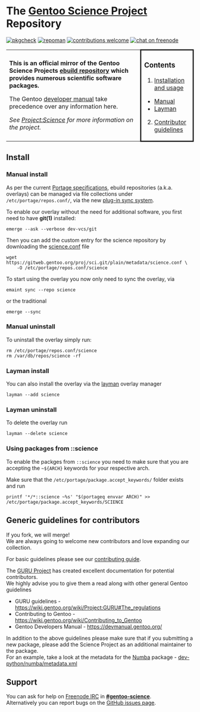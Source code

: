 # The [Gentoo Science Project](https://wiki.gentoo.org/wiki/Project:Science) Repository    
[![pkgcheck](https://github.com/gentoo/sci/workflows/pkgcheck/badge.svg)](https://github.com/gentoo/sci/actions?query=workflow%3Apkgcheck)
[![repoman](https://github.com/gentoo/sci/workflows/repoman/badge.svg)](https://github.com/gentoo/sci/actions?query=workflow%3Arepoman)
[![contributions welcome](https://img.shields.io/badge/contributions-welcome-brightgreen.svg)](https://github.com/gentoo/sci#guide)
[![chat on freenode](https://img.shields.io/badge/chat-on%20freenode-brightgreen.svg)](https://webchat.freenode.net/#gentoo-science)

<table>
<tr>
<td width="69%">

**This is an official mirror of the Gentoo Science Projects [ebuild repository](https://wiki.gentoo.org/wiki/Ebuild_repository) which provides numerous scientific software packages.**

The Gentoo [developer manual](https://devmanual.gentoo.org/) take precedence over any information here.

*See [Project:Science](https://wiki.gentoo.org/wiki/Project:Science) for more information on the project.*

</td>
<td width="27%" style="border-style:solid; border-radius:10px;">

### Contents

1. [Installation and usage](#install)
  - [Manual](#install-manual)
  - [Layman](#install-layman)
2. [Contributor guidelines](#guide)

</td>
</tr>
</table>

## Install <a name="install"></a>

### Manual install <a name="install-manual"></a>

As per the current [Portage specifications](https://dev.gentoo.org/~zmedico/portage/doc/man/portage.5.html), ebuild repositories (a.k.a. overlays) can be managed via file collections under `/etc/portage/repos.conf/`, via the new [plug-in sync system](https://wiki.gentoo.org/wiki/Project:Portage/Sync).

To enable our overlay without the need for additional software, you first need to have **git(1)** installed:

```
emerge --ask --verbose dev-vcs/git 
````

Then you can add the custom entry for the science repository by downloading the [science.conf](metadata/science.conf) file

```
wget https://gitweb.gentoo.org/proj/sci.git/plain/metadata/science.conf \
	-O /etc/portage/repos.conf/science
```

To start using the overlay you now only need to sync the overlay, via 

```
emaint sync --repo science
```

or the traditional 

```
emerge --sync
```

### Manual uninstall

To uninstall the overlay simply run:

```
rm /etc/portage/repos.conf/science
rm /var/db/repos/science -rf
```

### Layman install <a name="install-layman"></a>

You can also install the overlay via the [layman](https://wiki.gentoo.org/wiki/Layman) overlay manager

```
layman --add science
```

### Layman uninstall

To delete the overlay run

```
layman --delete science
```

### Using packages from ::science

To enable the packges from `::science` you need to make sure that you are accepting the `~${ARCH}` keywords for your respective arch.

Make sure that the  `/etc/portage/package.accept_keywords/` folder exists and run

```
printf '*/*::science ~%s' "$(portageq envvar ARCH)" >> /etc/portage/package.accept_keywords/SCIENCE
```

## Generic guidelines for contributors <a name="guide"></a>

If you fork, we will merge!   
We are always going to welcome new contributors and love expanding our collection.   

For basic guidelines please see our [contributing guide](CONTRIBUTING.md).


The [GURU Project](https://wiki.gentoo.org/wiki/Project:GURU) has created excellent documentation for potential contributors.   
We highly advise you to give them a read along with other general Gentoo guidelines
- GURU guidelines - https://wiki.gentoo.org/wiki/Project:GURU#The_regulations
- Contributing to Gentoo - https://wiki.gentoo.org/wiki/Contributing_to_Gentoo
- Gentoo Developers Manual - https://devmanual.gentoo.org/

In addition to the above guidelines please make sure that if you submitting a new package, please add the Science Project as an additional maintainer to the package.   
For an example, take a look at the metadata for the [Numba](dev-python/numba) package - [dev-python/numba/metadata.xml](dev-python/numba/metadata.xml)

## Support

You can ask for help on [Freenode IRC](https://www.gentoo.org/get-involved/irc-channels/) in [**#gentoo-science**](http://webchat.freenode.net/?channels=gentoo-science).   
Alternatively you can report bugs on the [GitHub issues page](https://github.com/gentoo/sci/issues).
